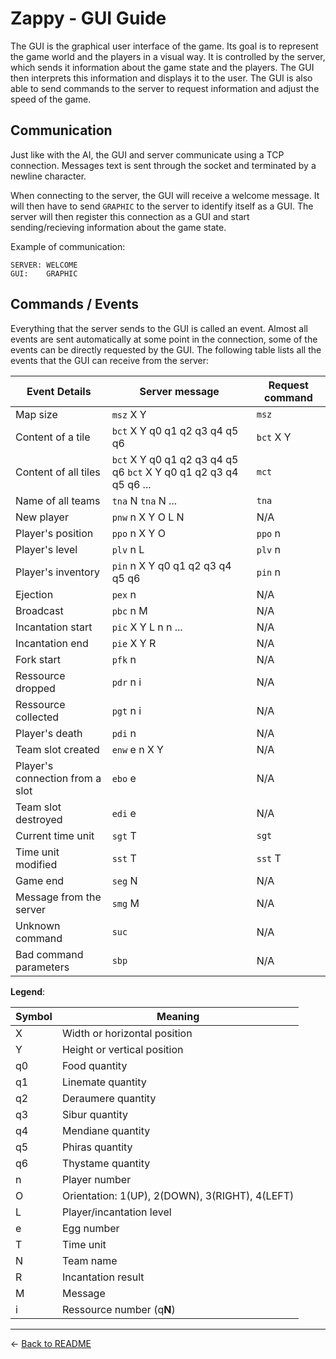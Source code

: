 # Zappy - GUI Guide

The GUI is the graphical user interface of the game. Its goal is to represent the game world and the players in a visual way. It is controlled by the server, which sends it information about the game state and the players. The GUI then interprets this information and displays it to the user. The GUI is also able to send commands to the server to request information and adjust the speed of the game.

## Communication

Just like with the AI, the GUI and server communicate using a TCP connection. Messages text is sent through the socket and terminated by a newline character. 

When connecting to the server, the GUI will receive a welcome message. It will then have to send `GRAPHIC` to the server to identify itself as a GUI. The server will then register this connection as a GUI and start sending/recieving information about the game state.

Example of communication:
```
SERVER: WELCOME
GUI:    GRAPHIC
```

## Commands / Events

Everything that the server sends to the GUI is called an event. Almost all events are sent automatically at some point in the connection, some of the events can be directly requested by the GUI. The following table lists all the events that the GUI can receive from the server:

| Event Details                   | Server message                                                    | Request command |
|---------------------------------|-------------------------------------------------------------------|-----------------|
| Map size                        | `msz` X Y                                                         | `msz`           |
| Content of a tile               | `bct` X Y q0 q1 q2 q3 q4 q5 q6                                    | `bct` X Y       |
| Content of all tiles            | `bct` X Y q0 q1 q2 q3 q4 q5 q6 `bct` X Y q0 q1 q2 q3 q4 q5 q6 ... | `mct`           |
| Name of all teams               | `tna` N `tna` N ...                                               | `tna`           |
| New player                      | `pnw` n X Y O L N                                                 | N/A             |
| Player's position               | `ppo` n X Y O                                                     | `ppo` n         |
| Player's level                  | `plv` n L                                                         | `plv` n         |
| Player's inventory              | `pin` n X Y q0 q1 q2 q3 q4 q5 q6                                  | `pin` n         |
| Ejection                        | `pex` n                                                           | N/A             |
| Broadcast                       | `pbc` n M                                                         | N/A             |
| Incantation start               | `pic` X Y L n n ...                                               | N/A             |
| Incantation end                 | `pie` X Y R                                                       | N/A             |
| Fork start                      | `pfk` n                                                           | N/A             |
| Ressource dropped               | `pdr` n i                                                         | N/A             |
| Ressource collected             | `pgt` n i                                                         | N/A             |
| Player's death                  | `pdi` n                                                           | N/A             |
| Team slot created               | `enw` e n X Y                                                     | N/A             |
| Player's connection from a slot | `ebo` e                                                           | N/A             |
| Team slot destroyed             | `edi` e                                                           | N/A             |
| Current time unit               | `sgt` T                                                           | `sgt`           |
| Time unit modified              | `sst` T                                                           | `sst` T         |
| Game end                        | `seg` N                                                           | N/A             |
| Message from the server         | `smg` M                                                           | N/A             |
| Unknown command                 | `suc`                                                             | N/A             |
| Bad command parameters          | `sbp`                                                             | N/A             |

**Legend**:

| Symbol | Meaning                                        |
|--------|------------------------------------------------|
| X      | Width or horizontal position                   |
| Y      | Height or vertical position                    |
| q0     | Food quantity                                  |
| q1     | Linemate quantity                              |
| q2     | Deraumere quantity                             |
| q3     | Sibur quantity                                 |
| q4     | Mendiane quantity                              |
| q5     | Phiras quantity                                |
| q6     | Thystame quantity                              |
| n      | Player number                                  |
| O      | Orientation: 1(UP), 2(DOWN), 3(RIGHT), 4(LEFT) |
| L      | Player/incantation level                       |
| e      | Egg number                                     |
| T      | Time unit                                      |
| N      | Team name                                      |
| R      | Incantation result                             |
| M      | Message                                        |
| i      | Ressource number (q**N**)                      |

---
<- [Back to README](../README.md)